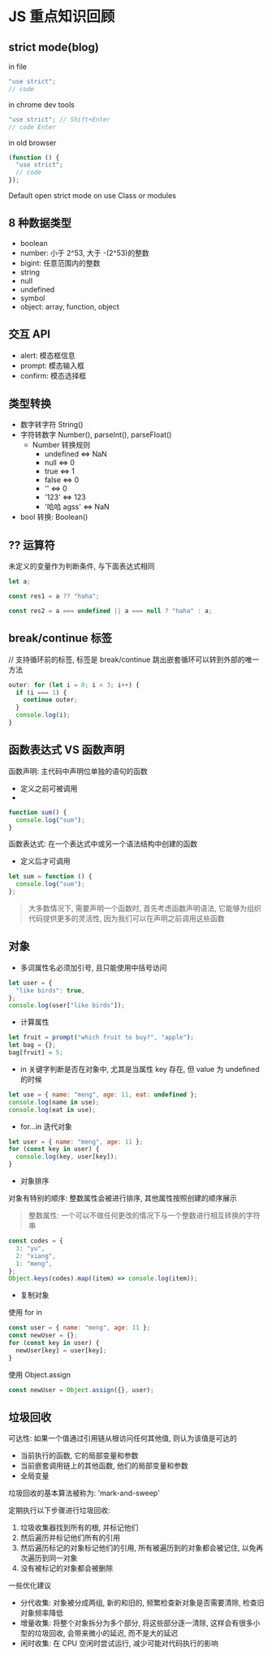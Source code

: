 # JS 重点知识回顾

## strict mode(blog)

in file

```js
"use strict";
// code
```

in chrome dev tools

```js
"use strict"; // Shift+Enter
// code Enter
```

in old browser

```js
(function () {
  "use strict";
  // code
});
```

Default open strict mode on use Class or modules

## 8 种数据类型

- boolean
- number: 小于 2^53, 大于 -(2^53)的整数
- bigint: 任意范围内的整数
- string
- null
- undefined
- symbol
- object: array, function, object

## 交互 API

- alert: 模态框信息
- prompt: 模态输入框
- confirm: 模态选择框

## 类型转换

- 数字转字符 String()
- 字符转数字 Number(), parseInt(), parseFloat()
  - Number 转换规则
    - undefined <=> NaN
    - null <=> 0
    - true <=> 1
    - false <=> 0
    - '' <=> 0
    - '123' <=> 123
    - '哈哈 agss' <=> NaN
- bool 转换: Boolean()

## ?? 运算符

未定义的变量作为判断条件, 与下面表达式相同

```js
let a;

const res1 = a ?? "haha";

const res2 = a === undefined || a === null ? "haha" : a;
```

## break/continue 标签

// 支持循环前的标签, 标签是 break/continue 跳出嵌套循环可以转到外部的唯一方法

```js
outer: for (let i = 0; i < 3; i++) {
  if (i === 1) {
    continue outer;
  }
  console.log(i);
}
```

## 函数表达式 VS 函数声明

函数声明: 主代码中声明位单独的语句的函数

- 定义之前可被调用
-

```js
function sum() {
  console.log("sum");
}
```

函数表达式: 在一个表达式中或另一个语法结构中创建的函数

- 定义后才可调用

```js
let sum = function () {
  console.log("sum");
};
```

> 大多数情况下, 需要声明一个函数时, 首先考虑函数声明语法, 它能够为组织代码提供更多的灵活性, 因为我们可以在声明之前调用这些函数

## 对象

- 多词属性名必须加引号, 且只能使用中括号访问

```js
let user = {
  "like birds": true,
};
console.log(user["like birds"]);
```

- 计算属性

```js
let fruit = prompt("which fruit to buy?", "apple");
let bag = {};
bag[fruit] = 5;
```

- in 关键字判断是否在对象中, 尤其是当属性 key 存在, 但 value 为 undefined 的时候

```js
let use = { name: "meng", age: 11, eat: undefined };
console.log(name in use);
console.log(eat in use);
```

- for...in 迭代对象

```js
let user = { name: "meng", age: 11 };
for (const key in user) {
  console.log(key, user[key]);
}
```

- 对象排序

对象有特别的顺序: 整数属性会被进行排序, 其他属性按照创建的顺序展示

> 整数属性: 一个可以不做任何更改的情况下与一个整数进行相互转换的字符串

```js
const codes = {
  3: "yu",
  2: "xiang",
  1: "meng",
};
Object.keys(codes).map((item) => console.log(item));
```

- 复制对象

使用 for in

```js
const user = { name: "meng", age: 11 };
const newUser = {};
for (const key in user) {
  newUser[key] = user[key];
}
```

使用 Object.assign

```js
const newUser = Object.assign({}, user);
```

## 垃圾回收

可达性: 如果一个值通过引用链从根访问任何其他值, 则认为该值是可达的

- 当前执行的函数, 它的局部变量和参数
- 当前嵌套调用链上的其他函数, 他们的局部变量和参数
- 全局变量

垃圾回收的基本算法被称为: 'mark-and-sweep'

定期执行以下步骤进行垃圾回收:

1. 垃圾收集器找到所有的根, 并标记他们
2. 然后遍历并标记他们所有的引用
3. 然后遍历标记的对象标记他们的引用, 所有被遍历到的对象都会被记住, 以免再次遍历到同一对象
4. 没有被标记的对象都会被删除

一些优化建议

- 分代收集: 对象被分成两组, 新的和旧的, 频繁检查新对象是否需要清除, 检查旧对象频率降低
- 增量收集: 将整个对象拆分为多个部分, 将这些部分逐一清除, 这样会有很多小型的垃圾回收, 会带来微小的延迟, 而不是大的延迟
- 闲时收集: 在 CPU 空闲时尝试运行, 减少可能对代码执行的影响
